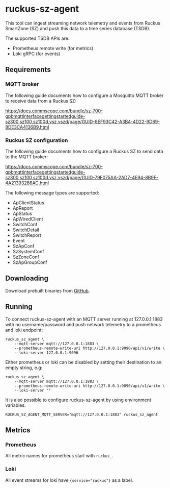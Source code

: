 # ruckus-sz-agent

This tool can ingest streaming network telemetry and events from Ruckus SmartZone (SZ)
and push this data to a time series database (TSDB).

The supported TSDB APIs are:

  * Prometheus remote write (for metrics)
  * Loki gRPC (for events)

## Requirements

### MQTT broker

The following guide documents how to configure a Mosquitto MQTT broker
to receive data from a Ruckus SZ:

https://docs.commscope.com/bundle/sz-700-gpbmqttinterfacegettingstartedguide-sz300,sz100,sz100d,vsz,vszd/page/GUID-8EF93C42-A3B4-4D22-9D69-8DE3CA4136B9.html

### Ruckus SZ configuration

The following guide documents how to configure a Ruckus SZ to send data to the MQTT broker:

https://docs.commscope.com/bundle/sz-700-gpbmqttinterfacegettingstartedguide-sz300,sz100,sz100d,vsz,vszd/page/GUID-79F075AA-2AD7-4E94-8B9F-4A21393286AC.html

The following message types are supported:

  * ApClientStatus
  * ApReport
  * ApStatus
  * ApWiredClient
  * SwitchConf
  * SwitchDetail
  * SwitchReport
  * Event
  * SzApConf
  * SzSystemConf
  * SzZoneConf
  * SzApGroupConf

## Downloading

Download prebuilt binaries from [GitHub](https://github.com/adaricorp/ruckus-sz-agent/releases/latest).

## Running

To connect ruckus-sz-agent with an MQTT server running at 127.0.0.1:1883 with no username/password
and push network telemetry to a prometheus and loki endpoint:

```
ruckus_sz_agent \
    --mqtt-server mqtt://127.0.0.1:1883 \
    --prometheus-remote-write-uri http://127.0.0.1:9090/api/v1/write \
    --loki-server 127.0.0.1:9096
```

Either prometheus or loki can be disabled by setting their destination to an empty string, e.g:

```
ruckus_sz_agent \
    --mqtt-server mqtt://127.0.0.1:1883 \
    --prometheus-remote-write-uri http://127.0.0.1:9090/api/v1/write \
    --loki-server ""
```

It is also possible to configure ruckus-sz-agent by using environment variables:

```
RUCKUS_SZ_AGENT_MQTT_SERVER="mqtt://127.0.0.1:1883" ruckus_sz_agent
```

## Metrics

### Prometheus

All metric names for prometheus start with `ruckus_`.

### Loki

All event streams for loki have `{service="ruckus"}` as a label.
